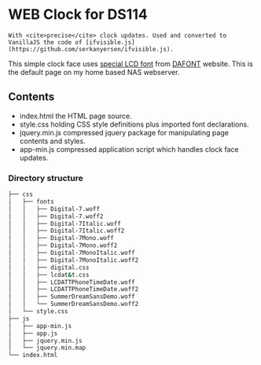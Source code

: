 # WEB Clock for DS114

    With <cite>precise</cite> clock updates. Used and converted to VanillaJS the code of [ifvisible.js](https://github.com/serkanyersen/ifvisible.js).

This simple clock face uses [special LCD font](https://dl.dafont.com/dl/?f=lcd_at_t_phone_time_date) from [DAFONT](https://dl.dafont.com/) website.
This is the default page on my home based NAS webserver.

## Contents
- index.html the HTML page source.
- style.css holding CSS style definitions plus imported font declarations.
- jquery.min.js compressed jquery package for manipulating page contents and styles.
- app-min.js compressed application script which handles clock face updates.

### Directory structure

```bash
├── css
│   ├── fonts
│   │   ├── Digital-7.woff
│   │   ├── Digital-7.woff2
│   │   ├── Digital-7Italic.woff
│   │   ├── Digital-7Italic.woff2
│   │   ├── Digital-7Mono.woff
│   │   ├── Digital-7Mono.woff2
│   │   ├── Digital-7MonoItalic.woff
│   │   ├── Digital-7MonoItalic.woff2
│   │   ├── digital.css
│   │   ├── lcdat&t.css
│   │   ├── LCDATTPhoneTimeDate.woff
│   │   ├── LCDATTPhoneTimeDate.woff2
│   │   ├── SummerDreamSansDemo.woff
│   │   └── SummerDreamSansDemo.woff2
│   └── style.css
├── js
│   ├── app-min.js
│   ├── app.js
│   ├── jquery.min.js
│   └── jquery.min.map
└── index.html

```
